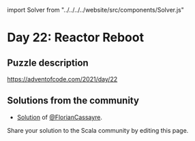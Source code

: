 import Solver from "../../../../website/src/components/Solver.js"

# Day 22: Reactor Reboot

## Puzzle description

https://adventofcode.com/2021/day/22

## Solutions from the community

- [Solution](https://github.com/FlorianCassayre/AdventOfCode-2021/blob/master/src/main/scala/adventofcode/solutions/Day22.scala) of [@FlorianCassayre](https://github.com/FlorianCassayre).

Share your solution to the Scala community by editing this page.
